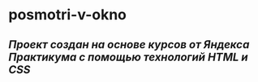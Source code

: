 # **posmotri-v-okno**
## *Проект создан на основе курсов от Яндекса Практикума с помощью технологий HTML и CSS*